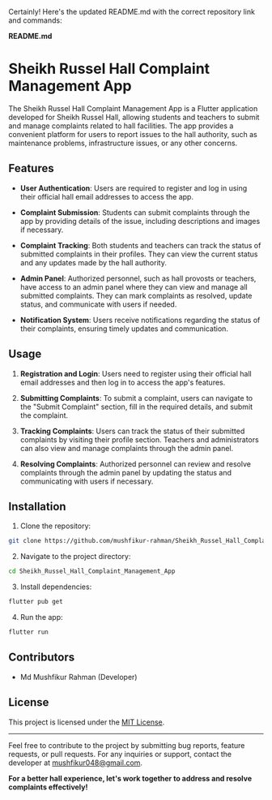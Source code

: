 Certainly! Here's the updated README.md with the correct repository link and commands:

**README.md**

# Sheikh Russel Hall Complaint Management App

The Sheikh Russel Hall Complaint Management App is a Flutter application developed for Sheikh Russel Hall, allowing students and teachers to submit and manage complaints related to hall facilities. The app provides a convenient platform for users to report issues to the hall authority, such as maintenance problems, infrastructure issues, or any other concerns.

## Features

- **User Authentication**: Users are required to register and log in using their official hall email addresses to access the app.
  
- **Complaint Submission**: Students can submit complaints through the app by providing details of the issue, including descriptions and images if necessary.
  
- **Complaint Tracking**: Both students and teachers can track the status of submitted complaints in their profiles. They can view the current status and any updates made by the hall authority.
  
- **Admin Panel**: Authorized personnel, such as hall provosts or teachers, have access to an admin panel where they can view and manage all submitted complaints. They can mark complaints as resolved, update status, and communicate with users if needed.
  
- **Notification System**: Users receive notifications regarding the status of their complaints, ensuring timely updates and communication.
  
## Usage

1. **Registration and Login**: Users need to register using their official hall email addresses and then log in to access the app's features.

2. **Submitting Complaints**: To submit a complaint, users can navigate to the "Submit Complaint" section, fill in the required details, and submit the complaint.

3. **Tracking Complaints**: Users can track the status of their submitted complaints by visiting their profile section. Teachers and administrators can also view and manage complaints through the admin panel.

4. **Resolving Complaints**: Authorized personnel can review and resolve complaints through the admin panel by updating the status and communicating with users if necessary.

## Installation

1. Clone the repository:

```bash
git clone https://github.com/mushfikur-rahman/Sheikh_Russel_Hall_Complaint_Management_App.git
```

2. Navigate to the project directory:

```bash
cd Sheikh_Russel_Hall_Complaint_Management_App
```

3. Install dependencies:

```bash
flutter pub get
```

4. Run the app:

```bash
flutter run
```

## Contributors

- Md Mushfikur Rahman (Developer)

## License

This project is licensed under the [MIT License](LICENSE).

---

Feel free to contribute to the project by submitting bug reports, feature requests, or pull requests. For any inquiries or support, contact the developer at mushfikur048@gmail.com.

**For a better hall experience, let's work together to address and resolve complaints effectively!**
